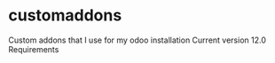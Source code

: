 customaddons
============

Custom addons that I use for my odoo installation Current version 12.0
Requirements

